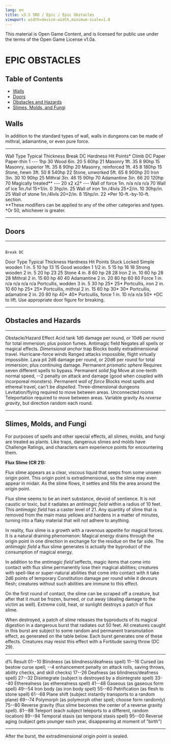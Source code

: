 ```yaml
---
lang: en
title: v3.5 SRD / Epic / Epic Obstacles
viewport: width=device-width,minimum-scale=1.0
---
```


This material is Open Game Content, and is licensed for public use under
the terms of the Open Game License v1.0a.

# EPIC OBSTACLES

## Table of Contents

-   [Walls](#walls)
-   [Doors](#doors)
-   [Obstacles and Hazards](#obstacles-and-hazards)
-   [Slimes, Molds, and Fungi](#slimes-molds-and-fungi)

## Walls

In addition to the standard types of wall, walls in dungeons can be made
of mithral, adamantine, or even pure force.

  ------------------------------------------------------------------------------ ------------------- ---------- ---------- -------------- ----------
  Wall Type                                                                      Typical Thickness   Break DC   Hardness   Hit Points\*   Climb DC
  Paper                                                                          Paper-thin          1          ---        1hp            30
  Wood                                                                           6in.                20         5          60hp           21
  Masonry                                                                        1ft.                35         8          90hp           15
  Masonry, superior                                                              1ft.                35         8          90hp           20
  Masonry, reinforced                                                            1ft.                45         8          180hp          15
  Stone, hewn                                                                    3ft.                50         8          540hp          22
  Stone, unworked                                                                5ft.                65         8          900hp          20
  Iron                                                                           3in.                30         10         90hp           25
  Mithral                                                                        3in.                46         15         90hp           70
  Adamantine                                                                     3in.                66         20         120hp          70
  Magically treated\*\*                                                          ---                 20         x2         x2†            ---
  Wall of force                                                                  1in.                n/a        n/a        n/a            70
  Wall of ice                                                                    1in./lvl            15+1/in.   0          3hp/in.        25
  Wall of iron                                                                   1in./4lvls          25+2/in.   10         30hp/in.       25
  Wall of stone                                                                  1in./4lvls          20+2/in.   8          15hp/in.       22
  \*Per 10-ft.-by-10-ft. section.                                                                                                         
  \*\*These modifiers can be applied to any of the other categories and types.                                                            
  †Or 50, whichever is greater.                                                                                                           
  ------------------------------------------------------------------------------ ------------------- ---------- ---------- -------------- ----------

## Doors

  --------------------------------------------------------- ------------------- ---------- ------------ ---------- --------
                                                                                                        Break DC   
  Door Type                                                 Typical Thickness   Hardness   Hit Points   Stuck      Locked
  Simple wooden                                             1 in.               5          10 hp        13         15
  Good wooden                                               1 1/2 in.           5          15 hp        16         18
  Strong wooden                                             2 in.               5          20 hp        23         25
  Stone                                                     4 in.               8          60 hp        28         28
  Iron                                                      2 in.               10         60 hp        28         28
  Mithral                                                   2 in.               15         60 hp        40         40
  Adamantine                                                2 in.               20         80 hp        60         60
  Force                                                     1 in.               n/a        n/a          n/a        n/a
  Portcullis, wodden                                        3 in.               5          30 hp        25\*       25\*
  Portcullis, iron                                          2 in.               10         60 hp        25\*       25\*
  Portcullis, mithral                                       2 in.               15         60 hp        30\*       30\*
  Portcullis, adamatine                                     2 in.               20         80 hp        40\*       40\*
  Portcullis, force                                         1 in.               10         n/a          n/a        50\*
  \*DC to lift. Use appropriate door figure for breaking.                                                          
  --------------------------------------------------------- ------------------- ---------- ------------ ---------- --------

## Obstacles and Hazards

  ------------------------------ -----------------------------------------------------------------------------------------------------------------
  Obstacle/Hazard                Effect
  Acid tank                      1d6 damage per round, or 10d6 per round for total immersion; plus poison fumes.
  Antimagic field                Negates all spells or magical effects.
  *Dimensional anchor* trap      Blocks bodily extradimensional travel.
  Hurricane-force winds          Ranged attacks impossible, flight virtually impossible.
  Lava pit                       2d6 damage per round, or 20d6 per round for total immersion; plus continuing damage.
  Permanent *prismatic sphere*   Requires seven different spells to bypass.
  Permanent *solid fog*          Move at one-tenth normal speed, --2 penalty on attack and damage (good when coupled with incorporeal monsters).
  Permanent *wall of force*      Blocks most spells and ethereal travel, can't be *dispelled*.
  Three-dimensional dungeons     Levitation/flying required to move between areas.
  Unconnected rooms              Teleportation required to move between areas.
  Variable gravity               As *reverse gravity*, but direction random each round.
  ------------------------------ -----------------------------------------------------------------------------------------------------------------

## Slimes, Molds, and Fungi

For purposes of spells and other special effects, all slimes, molds, and
fungi are treated as plants. Like traps, dangerous slimes and molds have
Challenge Ratings, and characters earn experience points for
encountering them.

**Flux Slime (CR 21):**

Flux slime appears as a clear, viscous liquid that seeps from some
unseen origin point. This origin point is extradimensional, so the slime
may even appear in midair. As the slime flows, it settles and fills the
area around the origin point.

Flux slime seems to be an inert substance, devoid of sentience. It is
not caustic or toxic, but it radiates an *antimagic field* within a
radius of 10 feet. This *antimagic field* has a caster level of 21. Any
quantity of slime that is removed from the main mass yellows and hardens
in a matter of minutes, turning into a flaky material that will not
adhere to anything.

In reality, flux slime is a growth with a ravenous appetite for magical
forces. It is a natural draining phenomenon: Magical energy drains
through the origin point in one direction in exchange for the residue on
the far side. The *antimagic field* a flux slime generates is actually
the byproduct of the consumption of magical energy.

In addition to the *antimagic field's*effects, magic items that come
into contact with flux slime permanently lose their magical abilities;
creatures with spell-like or super-natural abilities that come into
contact with it take 2d6 points of temporary Constitution damage per
round while it devours flesh; creatures without such abilities are
immune to this effect.

On the first round of contact, the slime can be scraped off a creature,
but after that it must be frozen, burned, or cut away (dealing damage to
the victim as well). Extreme cold, heat, or sunlight destroys a patch of
flux slime.

When destroyed, a patch of slime releases the byproducts of its magical
digestion in a dangerous burst that radiates out 50 feet. All creatures
caught in this burst are subject to some random and permanent
transmutation effect, as generated on the table below. Each burst
generates one of these effects. Creatures may resist this effect with a
Fortitude saving throw (DC 29).

  -------- --------------------------------------------------------------------------------------------------------------------------
  d%       Result
  01--10   Blindness (as blindness/deafness spell)
  11--16   Cursed (as bestow curse spell; --4 enhancement penalty on attack rolls, saving throws, ability checks, and skill checks)
  17--26   Deafness (as blindness/deafness spell)
  27--32   Disintegrate (subject is destroyed by a disintegrate spell)
  33--40   Etherealness (as etherealness spell)
  41--48   Gaseous (as gaseous form spell)
  49--54   Iron body (as iron body spell)
  55--60   Petrification (as flesh to stone spell)
  61--68   Plane shift (subject instantly transports to a random plane)
  69--74   Polymorph (as polymorph other spell; choose form randomly)
  75--80   Reverse gravity (flux slime becomes the center of a reverse gravity spell).
  81--88   Teleport (each subject teleports to a different, random location)
  89--94   Temporal stasis (as temporal stasis spell)
  95--00   Reverse aging (subject gets younger each year, disappearing at moment of "birth")
  -------- --------------------------------------------------------------------------------------------------------------------------

After the burst, the extradimensional origin point is sealed.
